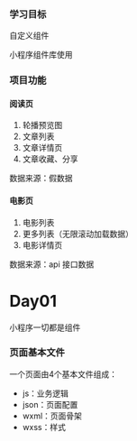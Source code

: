 ### 学习目标

自定义组件

小程序组件库使用

### 项目功能

#### 阅读页

1. 轮播预览图
2. 文章列表
3. 文章详情页
4. 文章收藏、分享

数据来源：假数据

#### 电影页

1. 电影列表
2. 更多列表（无限滚动加载数据）
3. 电影详情页

数据来源：api 接口数据

# Day01

小程序一切都是组件

### 页面基本文件

一个页面由4个基本文件组成：

- js：业务逻辑
- json：页面配置
- wxml：页面骨架
- wxss：样式
